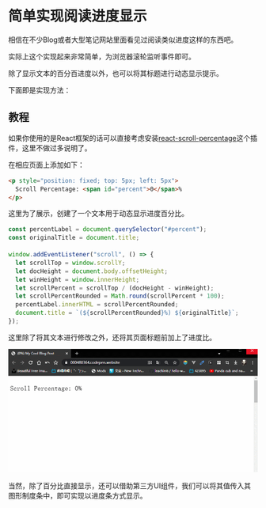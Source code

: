 # 简单实现阅读进度显示

相信在不少Blog或者大型笔记网站里面看见过阅读类似进度这样的东西吧。

实际上这个实现起来非常简单，为浏览器滚轮监听事件即可。

除了显示文本的百分百进度以外，也可以将其标题进行动态显示提示。

下面即是实现方法：

## 教程

如果你使用的是React框架的话可以直接考虑安装[react-scroll-percentage](https://github.com/thebuilder/react-scroll-percentage)这个插件，这里不做过多说明了。

在相应页面上添加如下：

```html
<p style="position: fixed; top: 5px; left: 5px">
  Scroll Percentage: <span id="percent">0</span>%
</p>
```

这里为了展示，创建了一个文本用于动态显示进度百分比。

```js
const percentLabel = document.querySelector("#percent");
const originalTitle = document.title;

window.addEventListener("scroll", () => {
  let scrollTop = window.scrollY;
  let docHeight = document.body.offsetHeight;
  let winHeight = window.innerHeight;
  let scrollPercent = scrollTop / (docHeight - winHeight);
  let scrollPercentRounded = Math.round(scrollPercent * 100);
  percentLabel.innerHTML = scrollPercentRounded;
  document.title = `(${scrollPercentRounded}%) ${originalTitle}`;
});
```

这里除了将其文本进行修改之外，还将其页面标题前加上了进度比。

![](../picture/15-21-45.gif)

当然，除了百分比直接显示，还可以借助第三方UI组件，我们可以将其值传入其图形制度条中，即可实现以进度条方式显示。